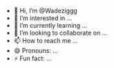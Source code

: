 - 👋 Hi, I’m @Wadeziggg
- 👀 I’m interested in ...
- 🌱 I’m currently learning ...
- 💞️ I’m looking to collaborate on ...
- 📫 How to reach me ...
- 😄 Pronouns: ...
- ⚡ Fun fact: ...

<!---
Wadeziggg/Wadeziggg is a ✨ special ✨ repository because its `README.md` (this file) appears on your GitHub profile.
You can click the Preview link to take a look at your changes.
--->
